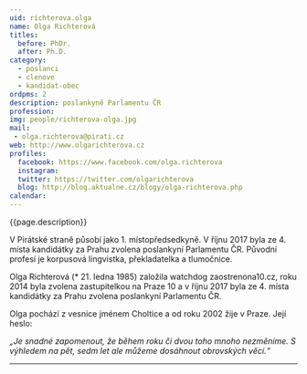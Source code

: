 ```yaml
---
uid: richterova.olga
name: Olga Richterová
titles:
  before: PhDr. 
  after: Ph.D.
category:
  - poslanci
  - clenove
  - kandidat-obec 
ordpms: 2
description: poslankyně Parlamentu ČR
profession: 
img: people/richterova-olga.jpg
mail:
 - olga.richterova@pirati.cz
web: http://www.olgarichterova.cz
profiles:
  facebook: https://www.facebook.com/olga.richterova
  instagram: 
  twitter: https://twitter.com/olgarichterova
  blog: http://blog.aktualne.cz/blogy/olga-richterova.php
calendar: 
---
```


{{page.description}}

V Pirátské straně působí jako 1. místopředsedkyně. V říjnu 2017 byla ze 4. místa kandidátky za Prahu zvolena poslankyní Parlamentu ČR. Původní profesí je korpusová lingvistka, překladatelka a tlumočnice.

Olga Richterová (* 21. ledna 1985) založila watchdog zaostrenona10.cz, roku 2014 byla zvolena zastupitelkou na Praze 10 a v říjnu 2017 byla ze 4. místa kandidátky za Prahu zvolena poslankyní Parlamentu ČR.

Olga pochází z vesnice jménem Choltice a od roku 2002 žije v Praze. Její heslo:

*„Je snadné zapomenout, že během roku či dvou toho mnoho nezměníme. S výhledem na pět, sedm let ale můžeme dosáhnout obrovských věcí.“*

---

